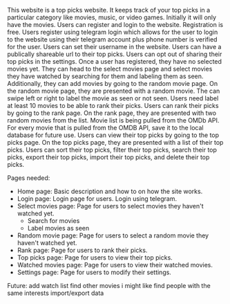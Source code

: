 <!-- # Toppick
## Description
**tl;dr** This is a website that keeps track of your top picks in a particular category like movies, music, or video games.

If you are like me, you have a lot of things to do. One of them is to have conversations with other people.
A common theme that keeps popping up is "What is your favorite \[Movie or Music or Video game\]?" or more generatlly "What are your top picks for \[Movie or Music or Video game\]?"
If you've met me before, and you've asked me for a list of my top picks, you'll see that they tend to change quite frequently. That's because I'm a a dummy who forgets my top picks every now and then, especially when I've been away from the particular \[Movie or Music or Video game\] I'm interested in. Basically, I'm a dummy who doesn't remember my top picks. So I'm making this small website so I can properly rank my top picks and keep track of them. 

## Features
Basic features:
* **Rank Picks**: This is where you can compare 2 random picks from the same category, choose the one you like the most, and rank it as your top pick.
* **Add new picks**: You can add new picks to the website. These may be movies, music, or video games.
* **Modify a pick**: You can modify a pick that you've already added. Maybe you made a mistake, or maybe season 8 came out and it ruined the whole experience for you (damn you Game of Thrones).
* **View your top picks**: You can view your top picks. You can see the top picks for movies, music, or video games. You can sort them, filter them, search them, export them, import them ... you name it.
And that's it!

## How do I get started?
Head over to the [https://toppicks.top](https://www.youtube.com/watch?v=dQw4w9WgXcQ) and follow the instructions. -->

This website is a top picks website. It keeps track of your top picks in a particular category like movies, music, or video games. Initially it will only have the movies.
Users can register and login to the website. Registration is free. Users register using telegram login which allows for the user to login to the website using their telegram account plus phone number is verified for the user. Users can set their username in the website. Users can have a publically shareable url to their top picks. Users can opt out of sharing their top picks in the settings. 
Once a user has registered, they have no selected movies yet. 
They can head to the select movies page and select movies they have watched by searching for them and labeling them as seen.
Additionally, they can add movies by going to the random movie page. On the random movie page, they are presented with a random movie. The can swipe left or right to label the movie as seen or not seen. 
Users need label at least 10 movies to be able to rank their picks.
Users can rank their picks by going to the rank page. On the rank page, they are presented with two random movies from the list.
Movie list is being pulled from the OMDb API. For every movie that is pulled from the OMDB API, save it to the local database for future use.
Users can view their top picks by going to the top picks page. On the top picks page, they are presented with a list of their top picks. Users can sort their top picks, filter their top picks, search their top picks, export their top picks, import their top picks, and delete their top picks.

Pages needed:
* Home page: Basic description and how to on how the site works.
* Login page: Login page for users. Login using telegram.
* Select movies page: Page for users to select movies they haven't watched yet.
    - Search for movies
    - Label movies as seen
* Random movie page: Page for users to select a random movie they haven't watched yet.
* Rank page: Page for users to rank their picks.
* Top picks page: Page for users to view their top picks.
* Watched movies page: Page for users to view their watched movies.
* Settings page: Page for users to modify their settings.


Future:
add watch list
find other movies i might like
find people with the same interests
import/export data
